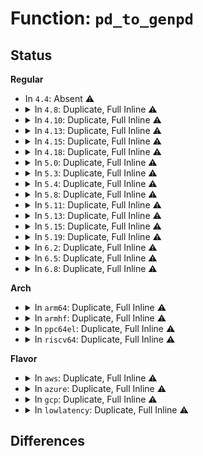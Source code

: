 # Function: <code>pd_to_genpd</code>

## Status
<b>Regular</b>
<ul>
<li>
In <code>4.4</code>: Absent ⚠️
</li>
<li>
<details>
<summary>In <code>4.8</code>: Duplicate, Full Inline ⚠️</summary>

**Collision:** Static Duplication

**Inline:** Full

**Transformation:** False

**Instances:**

```
In drivers/base/power/domain.c (0)
Location: include/linux/pm_domain.h:77
Inline: True
```
```
In drivers/base/power/domain_governor.c (0)
Location: include/linux/pm_domain.h:77
Inline: True
```
</details>
</li>
<li>
<details>
<summary>In <code>4.10</code>: Duplicate, Full Inline ⚠️</summary>

**Collision:** Static Duplication

**Inline:** Full

**Transformation:** False

**Instances:**

```
In drivers/base/power/domain.c (0)
Location: include/linux/pm_domain.h:91
Inline: True
```
```
In drivers/base/power/domain_governor.c (0)
Location: include/linux/pm_domain.h:91
Inline: True
```
</details>
</li>
<li>
<details>
<summary>In <code>4.13</code>: Duplicate, Full Inline ⚠️</summary>

**Collision:** Static Duplication

**Inline:** Full

**Transformation:** False

**Instances:**

```
In drivers/base/power/domain.c (0)
Location: include/linux/pm_domain.h:92
Inline: True
```
```
In drivers/base/power/domain_governor.c (0)
Location: include/linux/pm_domain.h:92
Inline: True
```
</details>
</li>
<li>
<details>
<summary>In <code>4.15</code>: Duplicate, Full Inline ⚠️</summary>

**Collision:** Static Duplication

**Inline:** Full

**Transformation:** False

**Instances:**

```
In drivers/base/power/domain.c (0)
Location: include/linux/pm_domain.h:98
Inline: True
```
```
In drivers/base/power/domain_governor.c (0)
Location: include/linux/pm_domain.h:98
Inline: True
```
</details>
</li>
<li>
<details>
<summary>In <code>4.18</code>: Duplicate, Full Inline ⚠️</summary>

**Collision:** Static Duplication

**Inline:** Full

**Transformation:** False

**Instances:**

```
In drivers/base/power/domain.c (ffffffff8169763f)
Location: include/linux/pm_domain.h:102
Inline: True
Inline callers:
  - drivers/base/power/domain.c:genpd_syscore_switch
  - drivers/base/power/domain.c:genpd_complete
  - drivers/base/power/domain.c:genpd_restore_noirq
  - drivers/base/power/domain.c:genpd_thaw_noirq
  - drivers/base/power/domain.c:genpd_freeze_noirq
  - drivers/base/power/domain.c:genpd_resume_noirq
  - drivers/base/power/domain.c:genpd_finish_suspend
  - drivers/base/power/domain.c:genpd_prepare
  - drivers/base/power/domain.c:genpd_runtime_resume
  - drivers/base/power/domain.c:genpd_runtime_suspend
  - drivers/base/power/domain.c:genpd_dev_pm_qos_notifier
  - drivers/base/power/domain.c:dev_pm_genpd_set_performance_state
```
```
In drivers/base/power/domain_governor.c (ffffffff81698db5)
Location: include/linux/pm_domain.h:102
Inline: True
```
</details>
</li>
<li>
<details>
<summary>In <code>5.0</code>: Duplicate, Full Inline ⚠️</summary>

**Collision:** Static Duplication

**Inline:** Full

**Transformation:** False

**Instances:**

```
In drivers/base/power/domain.c (ffffffff816b831f)
Location: include/linux/pm_domain.h:129
Inline: True
Inline callers:
  - drivers/base/power/domain.c:genpd_syscore_switch
  - drivers/base/power/domain.c:genpd_complete
  - drivers/base/power/domain.c:genpd_restore_noirq
  - drivers/base/power/domain.c:genpd_thaw_noirq
  - drivers/base/power/domain.c:genpd_freeze_noirq
  - drivers/base/power/domain.c:genpd_resume_noirq
  - drivers/base/power/domain.c:genpd_finish_suspend
  - drivers/base/power/domain.c:genpd_prepare
  - drivers/base/power/domain.c:genpd_runtime_resume
  - drivers/base/power/domain.c:genpd_runtime_suspend
  - drivers/base/power/domain.c:genpd_dev_pm_qos_notifier
  - drivers/base/power/domain.c:dev_pm_genpd_set_performance_state
```
```
In drivers/base/power/domain_governor.c (ffffffff816b9615)
Location: include/linux/pm_domain.h:129
Inline: True
```
</details>
</li>
<li>
<details>
<summary>In <code>5.3</code>: Duplicate, Full Inline ⚠️</summary>

**Collision:** Static Duplication

**Inline:** Full

**Transformation:** False

**Instances:**

```
In drivers/base/power/domain.c (ffffffff816f206f)
Location: include/linux/pm_domain.h:148
Inline: True
Inline callers:
  - drivers/base/power/domain.c:genpd_syscore_switch
  - drivers/base/power/domain.c:genpd_complete
  - drivers/base/power/domain.c:genpd_restore_noirq
  - drivers/base/power/domain.c:genpd_thaw_noirq
  - drivers/base/power/domain.c:genpd_freeze_noirq
  - drivers/base/power/domain.c:genpd_resume_noirq
  - drivers/base/power/domain.c:genpd_finish_suspend
  - drivers/base/power/domain.c:genpd_prepare
  - drivers/base/power/domain.c:genpd_runtime_resume
  - drivers/base/power/domain.c:genpd_runtime_suspend
  - drivers/base/power/domain.c:genpd_dev_pm_qos_notifier
  - drivers/base/power/domain.c:dev_pm_genpd_set_performance_state
```
```
In drivers/base/power/domain_governor.c (ffffffff816f381c)
Location: include/linux/pm_domain.h:148
Inline: True
```
</details>
</li>
<li>
<details>
<summary>In <code>5.4</code>: Duplicate, Full Inline ⚠️</summary>

**Collision:** Static Duplication

**Inline:** Full

**Transformation:** False

**Instances:**

```
In drivers/base/power/domain.c (ffffffff81717549)
Location: include/linux/pm_domain.h:148
Inline: True
Inline callers:
  - drivers/base/power/domain.c:pm_genpd_remove_device
  - drivers/base/power/domain.c:genpd_syscore_switch
  - drivers/base/power/domain.c:genpd_complete
  - drivers/base/power/domain.c:genpd_restore_noirq
  - drivers/base/power/domain.c:genpd_thaw_noirq
  - drivers/base/power/domain.c:genpd_freeze_noirq
  - drivers/base/power/domain.c:genpd_resume_noirq
  - drivers/base/power/domain.c:genpd_finish_suspend
  - drivers/base/power/domain.c:genpd_prepare
  - drivers/base/power/domain.c:genpd_runtime_resume
  - drivers/base/power/domain.c:genpd_runtime_suspend
  - drivers/base/power/domain.c:genpd_dev_pm_qos_notifier
  - drivers/base/power/domain.c:dev_pm_genpd_set_performance_state
```
```
In drivers/base/power/domain_governor.c (ffffffff81717c1c)
Location: include/linux/pm_domain.h:148
Inline: True
```
</details>
</li>
<li>
<details>
<summary>In <code>5.8</code>: Duplicate, Full Inline ⚠️</summary>

**Collision:** Static Duplication

**Inline:** Full

**Transformation:** False

**Instances:**

```
In drivers/base/power/domain.c (ffffffff817d27ee)
Location: include/linux/pm_domain.h:148
Inline: True
Inline callers:
  - drivers/base/power/domain.c:pm_genpd_remove_device
  - drivers/base/power/domain.c:pm_genpd_syscore_poweron
  - drivers/base/power/domain.c:pm_genpd_syscore_poweroff
  - drivers/base/power/domain.c:genpd_complete
  - drivers/base/power/domain.c:genpd_restore_noirq
  - drivers/base/power/domain.c:genpd_thaw_noirq
  - drivers/base/power/domain.c:genpd_freeze_noirq
  - drivers/base/power/domain.c:genpd_resume_noirq
  - drivers/base/power/domain.c:genpd_finish_suspend
  - drivers/base/power/domain.c:genpd_prepare
  - drivers/base/power/domain.c:genpd_runtime_resume
  - drivers/base/power/domain.c:genpd_runtime_suspend
  - drivers/base/power/domain.c:genpd_dev_pm_qos_notifier
  - drivers/base/power/domain.c:dev_pm_genpd_set_performance_state
```
```
In drivers/base/power/domain_governor.c (ffffffff817d35b5)
Location: include/linux/pm_domain.h:148
Inline: True
Inline callers:
  - drivers/base/power/domain_governor.c:__default_power_down_ok
```
</details>
</li>
<li>
<details>
<summary>In <code>5.11</code>: Duplicate, Full Inline ⚠️</summary>

**Collision:** Static Duplication

**Inline:** Full

**Transformation:** False

**Instances:**

```
In drivers/base/power/domain.c (ffffffff817e7589)
Location: include/linux/pm_domain.h:158
Inline: True
Inline callers:
  - drivers/base/power/domain.c:dev_pm_genpd_remove_notifier
  - drivers/base/power/domain.c:dev_pm_genpd_add_notifier
  - drivers/base/power/domain.c:pm_genpd_remove_device
  - drivers/base/power/domain.c:genpd_switch_state
  - drivers/base/power/domain.c:genpd_complete
  - drivers/base/power/domain.c:genpd_restore_noirq
  - drivers/base/power/domain.c:genpd_thaw_noirq
  - drivers/base/power/domain.c:genpd_freeze_noirq
  - drivers/base/power/domain.c:genpd_resume_noirq
  - drivers/base/power/domain.c:genpd_finish_suspend
  - drivers/base/power/domain.c:genpd_prepare
  - drivers/base/power/domain.c:genpd_runtime_resume
  - drivers/base/power/domain.c:genpd_runtime_suspend
  - drivers/base/power/domain.c:genpd_dev_pm_qos_notifier
  - drivers/base/power/domain.c:dev_pm_genpd_set_performance_state
```
```
In drivers/base/power/domain_governor.c (ffffffff817e8015)
Location: include/linux/pm_domain.h:158
Inline: True
Inline callers:
  - drivers/base/power/domain_governor.c:__default_power_down_ok
```
</details>
</li>
<li>
<details>
<summary>In <code>5.13</code>: Duplicate, Full Inline ⚠️</summary>

**Collision:** Static Duplication

**Inline:** Full

**Transformation:** False

**Instances:**

```
In drivers/base/power/domain.c (ffffffff817cb499)
Location: include/linux/pm_domain.h:165
Inline: True
Inline callers:
  - drivers/base/power/domain.c:dev_pm_genpd_remove_notifier
  - drivers/base/power/domain.c:dev_pm_genpd_add_notifier
  - drivers/base/power/domain.c:pm_genpd_remove_device
  - drivers/base/power/domain.c:genpd_switch_state
  - drivers/base/power/domain.c:genpd_complete
  - drivers/base/power/domain.c:genpd_restore_noirq
  - drivers/base/power/domain.c:genpd_thaw_noirq
  - drivers/base/power/domain.c:genpd_freeze_noirq
  - drivers/base/power/domain.c:genpd_resume_noirq
  - drivers/base/power/domain.c:genpd_finish_suspend
  - drivers/base/power/domain.c:genpd_prepare
  - drivers/base/power/domain.c:genpd_runtime_resume
  - drivers/base/power/domain.c:genpd_runtime_suspend
  - drivers/base/power/domain.c:genpd_dev_pm_qos_notifier
  - drivers/base/power/domain.c:dev_pm_genpd_set_next_wakeup
  - drivers/base/power/domain.c:dev_pm_genpd_set_performance_state
```
```
In drivers/base/power/domain_governor.c (ffffffff817cc914)
Location: include/linux/pm_domain.h:165
Inline: True
Inline callers:
  - drivers/base/power/domain_governor.c:cpu_power_down_ok
  - drivers/base/power/domain_governor.c:_default_power_down_ok
  - drivers/base/power/domain_governor.c:_default_power_down_ok
```
</details>
</li>
<li>
<details>
<summary>In <code>5.15</code>: Duplicate, Full Inline ⚠️</summary>

**Collision:** Static Duplication

**Inline:** Full

**Transformation:** False

**Instances:**

```
In drivers/base/power/domain.c (ffffffff818554b9)
Location: include/linux/pm_domain.h:165
Inline: True
Inline callers:
  - drivers/base/power/domain.c:dev_pm_genpd_remove_notifier
  - drivers/base/power/domain.c:dev_pm_genpd_add_notifier
  - drivers/base/power/domain.c:pm_genpd_remove_device
  - drivers/base/power/domain.c:genpd_switch_state
  - drivers/base/power/domain.c:genpd_complete
  - drivers/base/power/domain.c:genpd_restore_noirq
  - drivers/base/power/domain.c:genpd_thaw_noirq
  - drivers/base/power/domain.c:genpd_freeze_noirq
  - drivers/base/power/domain.c:genpd_resume_noirq
  - drivers/base/power/domain.c:genpd_finish_suspend
  - drivers/base/power/domain.c:genpd_prepare
  - drivers/base/power/domain.c:genpd_runtime_resume
  - drivers/base/power/domain.c:genpd_runtime_suspend
  - drivers/base/power/domain.c:genpd_dev_pm_qos_notifier
  - drivers/base/power/domain.c:dev_pm_genpd_set_next_wakeup
  - drivers/base/power/domain.c:dev_pm_genpd_set_performance_state
```
```
In drivers/base/power/domain_governor.c (ffffffff81856ef4)
Location: include/linux/pm_domain.h:165
Inline: True
Inline callers:
  - drivers/base/power/domain_governor.c:cpu_power_down_ok
  - drivers/base/power/domain_governor.c:_default_power_down_ok
  - drivers/base/power/domain_governor.c:_default_power_down_ok
```
</details>
</li>
<li>
<details>
<summary>In <code>5.19</code>: Duplicate, Full Inline ⚠️</summary>

**Collision:** Static Duplication

**Inline:** Full

**Transformation:** False

**Instances:**

```
In drivers/base/power/domain.c (ffffffff8199c230)
Location: include/linux/pm_domain.h:169
Inline: True
Inline callers:
  - drivers/base/power/domain.c:dev_pm_genpd_remove_notifier
  - drivers/base/power/domain.c:dev_pm_genpd_add_notifier
  - drivers/base/power/domain.c:pm_genpd_remove_device
  - drivers/base/power/domain.c:genpd_switch_state
  - drivers/base/power/domain.c:genpd_complete
  - drivers/base/power/domain.c:genpd_restore_noirq
  - drivers/base/power/domain.c:genpd_thaw_noirq
  - drivers/base/power/domain.c:genpd_freeze_noirq
  - drivers/base/power/domain.c:genpd_resume_noirq
  - drivers/base/power/domain.c:genpd_finish_suspend
  - drivers/base/power/domain.c:genpd_prepare
  - drivers/base/power/domain.c:genpd_runtime_resume
  - drivers/base/power/domain.c:genpd_runtime_suspend
  - drivers/base/power/domain.c:genpd_dev_pm_qos_notifier
  - drivers/base/power/domain.c:genpd_dev_pm_start
  - drivers/base/power/domain.c:dev_pm_genpd_set_next_wakeup
  - drivers/base/power/domain.c:dev_pm_genpd_set_performance_state
```
```
In drivers/base/power/domain_governor.c (0)
Location: include/linux/pm_domain.h:169
Inline: True
```
</details>
</li>
<li>
<details>
<summary>In <code>6.2</code>: Duplicate, Full Inline ⚠️</summary>

**Collision:** Static Duplication

**Inline:** Full

**Transformation:** False

**Instances:**

```
In drivers/base/power/domain.c (ffffffff81b0d3f0)
Location: include/linux/pm_domain.h:171
Inline: True
Inline callers:
  - drivers/base/power/domain.c:dev_pm_genpd_remove_notifier
  - drivers/base/power/domain.c:dev_pm_genpd_add_notifier
  - drivers/base/power/domain.c:pm_genpd_remove_device
  - drivers/base/power/domain.c:genpd_switch_state
  - drivers/base/power/domain.c:genpd_complete
  - drivers/base/power/domain.c:genpd_finish_resume
  - drivers/base/power/domain.c:genpd_finish_suspend
  - drivers/base/power/domain.c:genpd_prepare
  - drivers/base/power/domain.c:genpd_runtime_resume
  - drivers/base/power/domain.c:genpd_runtime_suspend
  - drivers/base/power/domain.c:genpd_dev_pm_qos_notifier
  - drivers/base/power/domain.c:genpd_dev_pm_start
  - drivers/base/power/domain.c:dev_pm_genpd_get_next_hrtimer
  - drivers/base/power/domain.c:dev_pm_genpd_set_next_wakeup
  - drivers/base/power/domain.c:dev_pm_genpd_set_performance_state
```
```
In drivers/base/power/domain_governor.c (0)
Location: include/linux/pm_domain.h:171
Inline: True
```
</details>
</li>
<li>
<details>
<summary>In <code>6.5</code>: Duplicate, Full Inline ⚠️</summary>

**Collision:** Static Duplication

**Inline:** Full

**Transformation:** False

**Instances:**

```
In drivers/base/power/domain.c (ffffffff81b5b4a0)
Location: include/linux/pm_domain.h:172
Inline: True
Inline callers:
  - drivers/base/power/domain.c:dev_pm_genpd_remove_notifier
  - drivers/base/power/domain.c:dev_pm_genpd_add_notifier
  - drivers/base/power/domain.c:pm_genpd_remove_device
  - drivers/base/power/domain.c:genpd_switch_state
  - drivers/base/power/domain.c:genpd_complete
  - drivers/base/power/domain.c:genpd_finish_resume
  - drivers/base/power/domain.c:genpd_finish_suspend
  - drivers/base/power/domain.c:genpd_prepare
  - drivers/base/power/domain.c:genpd_runtime_resume
  - drivers/base/power/domain.c:genpd_runtime_suspend
  - drivers/base/power/domain.c:genpd_dev_pm_qos_notifier
  - drivers/base/power/domain.c:genpd_dev_pm_start
  - drivers/base/power/domain.c:dev_pm_genpd_synced_poweroff
  - drivers/base/power/domain.c:dev_pm_genpd_get_next_hrtimer
  - drivers/base/power/domain.c:dev_pm_genpd_set_next_wakeup
  - drivers/base/power/domain.c:dev_pm_genpd_set_performance_state
```
```
In drivers/base/power/domain_governor.c (0)
Location: include/linux/pm_domain.h:172
Inline: True
```
</details>
</li>
<li>
<details>
<summary>In <code>6.8</code>: Duplicate, Full Inline ⚠️</summary>

**Collision:** Static Duplication

**Inline:** Full

**Transformation:** False

**Instances:**

```
In drivers/pmdomain/core.c (ffffffff81aa2fa0)
Location: include/linux/pm_domain.h:174
Inline: True
Inline callers:
  - drivers/pmdomain/core.c:dev_pm_genpd_remove_notifier
  - drivers/pmdomain/core.c:dev_pm_genpd_add_notifier
  - drivers/pmdomain/core.c:pm_genpd_remove_device
  - drivers/pmdomain/core.c:genpd_switch_state
  - drivers/pmdomain/core.c:genpd_complete
  - drivers/pmdomain/core.c:genpd_finish_resume
  - drivers/pmdomain/core.c:genpd_finish_suspend
  - drivers/pmdomain/core.c:genpd_prepare
  - drivers/pmdomain/core.c:genpd_runtime_resume
  - drivers/pmdomain/core.c:genpd_runtime_suspend
  - drivers/pmdomain/core.c:genpd_dev_pm_qos_notifier
  - drivers/pmdomain/core.c:genpd_dev_pm_start
  - drivers/pmdomain/core.c:dev_pm_genpd_synced_poweroff
  - drivers/pmdomain/core.c:dev_pm_genpd_get_next_hrtimer
  - drivers/pmdomain/core.c:dev_pm_genpd_set_next_wakeup
  - drivers/pmdomain/core.c:dev_pm_genpd_set_performance_state
  - drivers/pmdomain/core.c:genpd_dev_pm_set_performance_state
```
```
In drivers/pmdomain/governor.c (0)
Location: include/linux/pm_domain.h:174
Inline: True
```
</details>
</li>
</ul>
<b>Arch</b>
<ul>
<li>
<details>
<summary>In <code>arm64</code>: Duplicate, Full Inline ⚠️</summary>

**Collision:** Static Duplication

**Inline:** Full

**Transformation:** False

**Instances:**

```
In drivers/base/power/domain.c (ffff800010905f08)
Location: include/linux/pm_domain.h:148
Inline: True
Inline callers:
  - drivers/base/power/domain.c:genpd_dev_pm_sync
  - drivers/base/power/domain.c:genpd_dev_pm_detach
  - drivers/base/power/domain.c:pm_genpd_remove_device
  - drivers/base/power/domain.c:genpd_syscore_switch
  - drivers/base/power/domain.c:genpd_complete
  - drivers/base/power/domain.c:genpd_restore_noirq
  - drivers/base/power/domain.c:genpd_thaw_noirq
  - drivers/base/power/domain.c:genpd_freeze_noirq
  - drivers/base/power/domain.c:genpd_resume_noirq
  - drivers/base/power/domain.c:genpd_finish_suspend
  - drivers/base/power/domain.c:genpd_prepare
  - drivers/base/power/domain.c:genpd_runtime_resume
  - drivers/base/power/domain.c:genpd_runtime_suspend
  - drivers/base/power/domain.c:genpd_dev_pm_qos_notifier
  - drivers/base/power/domain.c:dev_pm_genpd_set_performance_state
```
```
In drivers/base/power/domain_governor.c (ffff80001090aa44)
Location: include/linux/pm_domain.h:148
Inline: True
```
</details>
</li>
<li>
<details>
<summary>In <code>armhf</code>: Duplicate, Full Inline ⚠️</summary>

**Collision:** Static Duplication

**Inline:** Full

**Transformation:** False

**Instances:**

```
In drivers/base/power/domain.c (c09efc74)
Location: include/linux/pm_domain.h:148
Inline: True
Inline callers:
  - drivers/base/power/domain.c:genpd_dev_pm_sync
  - drivers/base/power/domain.c:genpd_dev_pm_detach
  - drivers/base/power/domain.c:pm_genpd_remove_device
  - drivers/base/power/domain.c:genpd_syscore_switch
  - drivers/base/power/domain.c:genpd_complete
  - drivers/base/power/domain.c:genpd_restore_noirq
  - drivers/base/power/domain.c:genpd_thaw_noirq
  - drivers/base/power/domain.c:genpd_freeze_noirq
  - drivers/base/power/domain.c:genpd_resume_noirq
  - drivers/base/power/domain.c:genpd_finish_suspend
  - drivers/base/power/domain.c:genpd_prepare
  - drivers/base/power/domain.c:genpd_runtime_resume
  - drivers/base/power/domain.c:genpd_runtime_suspend
  - drivers/base/power/domain.c:genpd_dev_pm_qos_notifier
  - drivers/base/power/domain.c:dev_pm_genpd_set_performance_state
```
```
In drivers/base/power/domain_governor.c (c09f4234)
Location: include/linux/pm_domain.h:148
Inline: True
```
</details>
</li>
<li>
<details>
<summary>In <code>ppc64el</code>: Duplicate, Full Inline ⚠️</summary>

**Collision:** Static Duplication

**Inline:** Full

**Transformation:** False

**Instances:**

```
In drivers/base/power/domain.c (c0000000009a4be8)
Location: include/linux/pm_domain.h:148
Inline: True
Inline callers:
  - drivers/base/power/domain.c:genpd_dev_pm_sync
  - drivers/base/power/domain.c:genpd_dev_pm_detach
  - drivers/base/power/domain.c:pm_genpd_remove_device
  - drivers/base/power/domain.c:genpd_syscore_switch
  - drivers/base/power/domain.c:genpd_complete
  - drivers/base/power/domain.c:genpd_restore_noirq
  - drivers/base/power/domain.c:genpd_thaw_noirq
  - drivers/base/power/domain.c:genpd_freeze_noirq
  - drivers/base/power/domain.c:genpd_resume_noirq
  - drivers/base/power/domain.c:genpd_finish_suspend
  - drivers/base/power/domain.c:genpd_prepare
  - drivers/base/power/domain.c:genpd_runtime_resume
  - drivers/base/power/domain.c:genpd_runtime_suspend
  - drivers/base/power/domain.c:genpd_dev_pm_qos_notifier
  - drivers/base/power/domain.c:dev_pm_genpd_set_performance_state
```
```
In drivers/base/power/domain_governor.c (c0000000009ab0a0)
Location: include/linux/pm_domain.h:148
Inline: True
```
</details>
</li>
<li>
<details>
<summary>In <code>riscv64</code>: Duplicate, Full Inline ⚠️</summary>

**Collision:** Static Duplication

**Inline:** Full

**Transformation:** False

**Instances:**

```
In drivers/base/power/domain.c (ffffffe00058d59c)
Location: include/linux/pm_domain.h:148
Inline: True
Inline callers:
  - drivers/base/power/domain.c:genpd_dev_pm_sync
  - drivers/base/power/domain.c:genpd_dev_pm_detach
  - drivers/base/power/domain.c:pm_genpd_remove_device
  - drivers/base/power/domain.c:genpd_runtime_resume
  - drivers/base/power/domain.c:genpd_runtime_suspend
  - drivers/base/power/domain.c:genpd_dev_pm_qos_notifier
  - drivers/base/power/domain.c:dev_pm_genpd_set_performance_state
```
```
In drivers/base/power/domain_governor.c (ffffffe0005907b6)
Location: include/linux/pm_domain.h:148
Inline: True
```
</details>
</li>
</ul>
<b>Flavor</b>
<ul>
<li>
<details>
<summary>In <code>aws</code>: Duplicate, Full Inline ⚠️</summary>

**Collision:** Static Duplication

**Inline:** Full

**Transformation:** False

**Instances:**

```
In drivers/base/power/domain.c (ffffffff816dd879)
Location: include/linux/pm_domain.h:148
Inline: True
Inline callers:
  - drivers/base/power/domain.c:pm_genpd_remove_device
  - drivers/base/power/domain.c:genpd_syscore_switch
  - drivers/base/power/domain.c:genpd_complete
  - drivers/base/power/domain.c:genpd_restore_noirq
  - drivers/base/power/domain.c:genpd_thaw_noirq
  - drivers/base/power/domain.c:genpd_freeze_noirq
  - drivers/base/power/domain.c:genpd_resume_noirq
  - drivers/base/power/domain.c:genpd_finish_suspend
  - drivers/base/power/domain.c:genpd_prepare
  - drivers/base/power/domain.c:genpd_runtime_resume
  - drivers/base/power/domain.c:genpd_runtime_suspend
  - drivers/base/power/domain.c:genpd_dev_pm_qos_notifier
  - drivers/base/power/domain.c:dev_pm_genpd_set_performance_state
```
```
In drivers/base/power/domain_governor.c (ffffffff816ddf4c)
Location: include/linux/pm_domain.h:148
Inline: True
```
</details>
</li>
<li>
<details>
<summary>In <code>azure</code>: Duplicate, Full Inline ⚠️</summary>

**Collision:** Static Duplication

**Inline:** Full

**Transformation:** False

**Instances:**

```
In drivers/base/power/domain.c (ffffffff816b7ee9)
Location: include/linux/pm_domain.h:148
Inline: True
Inline callers:
  - drivers/base/power/domain.c:pm_genpd_remove_device
  - drivers/base/power/domain.c:genpd_syscore_switch
  - drivers/base/power/domain.c:genpd_complete
  - drivers/base/power/domain.c:genpd_restore_noirq
  - drivers/base/power/domain.c:genpd_thaw_noirq
  - drivers/base/power/domain.c:genpd_freeze_noirq
  - drivers/base/power/domain.c:genpd_resume_noirq
  - drivers/base/power/domain.c:genpd_finish_suspend
  - drivers/base/power/domain.c:genpd_prepare
  - drivers/base/power/domain.c:genpd_runtime_resume
  - drivers/base/power/domain.c:genpd_runtime_suspend
  - drivers/base/power/domain.c:genpd_dev_pm_qos_notifier
  - drivers/base/power/domain.c:dev_pm_genpd_set_performance_state
```
```
In drivers/base/power/domain_governor.c (ffffffff816b85ac)
Location: include/linux/pm_domain.h:148
Inline: True
```
</details>
</li>
<li>
<details>
<summary>In <code>gcp</code>: Duplicate, Full Inline ⚠️</summary>

**Collision:** Static Duplication

**Inline:** Full

**Transformation:** False

**Instances:**

```
In drivers/base/power/domain.c (ffffffff8170b209)
Location: include/linux/pm_domain.h:148
Inline: True
Inline callers:
  - drivers/base/power/domain.c:pm_genpd_remove_device
  - drivers/base/power/domain.c:genpd_syscore_switch
  - drivers/base/power/domain.c:genpd_complete
  - drivers/base/power/domain.c:genpd_restore_noirq
  - drivers/base/power/domain.c:genpd_thaw_noirq
  - drivers/base/power/domain.c:genpd_freeze_noirq
  - drivers/base/power/domain.c:genpd_resume_noirq
  - drivers/base/power/domain.c:genpd_finish_suspend
  - drivers/base/power/domain.c:genpd_prepare
  - drivers/base/power/domain.c:genpd_runtime_resume
  - drivers/base/power/domain.c:genpd_runtime_suspend
  - drivers/base/power/domain.c:genpd_dev_pm_qos_notifier
  - drivers/base/power/domain.c:dev_pm_genpd_set_performance_state
```
```
In drivers/base/power/domain_governor.c (ffffffff8170b8dc)
Location: include/linux/pm_domain.h:148
Inline: True
```
</details>
</li>
<li>
<details>
<summary>In <code>lowlatency</code>: Duplicate, Full Inline ⚠️</summary>

**Collision:** Static Duplication

**Inline:** Full

**Transformation:** False

**Instances:**

```
In drivers/base/power/domain.c (ffffffff81724cb9)
Location: include/linux/pm_domain.h:148
Inline: True
Inline callers:
  - drivers/base/power/domain.c:pm_genpd_remove_device
  - drivers/base/power/domain.c:genpd_syscore_switch
  - drivers/base/power/domain.c:genpd_complete
  - drivers/base/power/domain.c:genpd_restore_noirq
  - drivers/base/power/domain.c:genpd_thaw_noirq
  - drivers/base/power/domain.c:genpd_freeze_noirq
  - drivers/base/power/domain.c:genpd_resume_noirq
  - drivers/base/power/domain.c:genpd_finish_suspend
  - drivers/base/power/domain.c:genpd_prepare
  - drivers/base/power/domain.c:genpd_runtime_resume
  - drivers/base/power/domain.c:genpd_runtime_suspend
  - drivers/base/power/domain.c:genpd_dev_pm_qos_notifier
  - drivers/base/power/domain.c:dev_pm_genpd_set_performance_state
```
```
In drivers/base/power/domain_governor.c (ffffffff817262cc)
Location: include/linux/pm_domain.h:148
Inline: True
```
</details>
</li>
</ul>

## Differences
